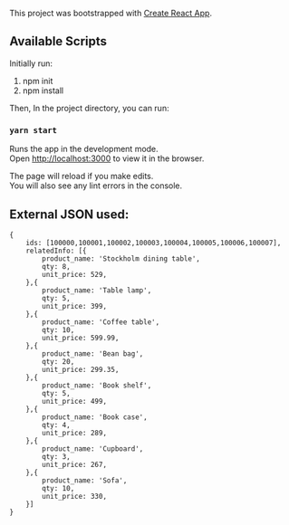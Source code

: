 This project was bootstrapped with [Create React App](https://github.com/facebook/create-react-app).

## Available Scripts

Initially run: 
  1) npm init
  2) npm install
  
Then,
In the project directory, you can run:

### `yarn start`

Runs the app in the development mode.<br>
Open [http://localhost:3000](http://localhost:3000) to view it in the browser.

The page will reload if you make edits.<br>
You will also see any lint errors in the console.

## External JSON used:
    {
        ids: [100000,100001,100002,100003,100004,100005,100006,100007],
        relatedInfo: [{
            product_name: 'Stockholm dining table',
            qty: 8,
            unit_price: 529,
        },{
            product_name: 'Table lamp',
            qty: 5,
            unit_price: 399,
        },{
            product_name: 'Coffee table',
            qty: 10,
            unit_price: 599.99,
        },{
            product_name: 'Bean bag',
            qty: 20,
            unit_price: 299.35,
        },{
            product_name: 'Book shelf',
            qty: 5,
            unit_price: 499,
        },{
            product_name: 'Book case',
            qty: 4,
            unit_price: 289,
        },{
            product_name: 'Cupboard',
            qty: 3,
            unit_price: 267,
        },{
            product_name: 'Sofa',
            qty: 10,
            unit_price: 330,
        }]
    }
